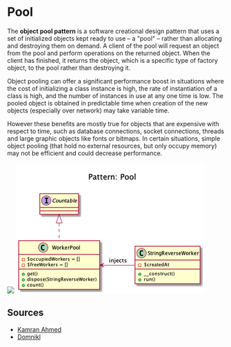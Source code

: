 # Pool

The **object pool pattern** is a software creational design pattern that
uses a set of initialized objects kept ready to use – a "pool" – rather
than allocating and destroying them on demand. A client of the pool will
request an object from the pool and perform operations on the returned
object. When the client has finished, it returns the object, which is a
specific type of factory object, to the pool rather than destroying it.

Object pooling can offer a significant performance boost in situations
where the cost of initializing a class instance is high, the rate of
instantiation of a class is high, and the number of instances in use at
any one time is low. The pooled object is obtained in predictable time
when creation of the new objects (especially over network) may take
variable time.

However these benefits are mostly true for objects that are expensive
with respect to time, such as database connections, socket connections,
threads and large graphic objects like fonts or bitmaps. In certain
situations, simple object pooling (that hold no external resources, but
only occupy memory) may not be efficient and could decrease performance.

  

![](kamran-ahmed/diagram.png)
![](domnikl/diagram.png)

## Sources
+ [Kamran Ahmed](https://github.com/kamranahmedse/design-patterns-for-humans)
+ [Domnikl](https://github.com/domnikl/DesignPatternsPHP)
